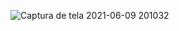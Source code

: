 ![Captura de tela 2021-06-09 201032](https://user-images.githubusercontent.com/62163882/121440910-326ccf80-c95f-11eb-8cf4-7dd627ae881c.png)
